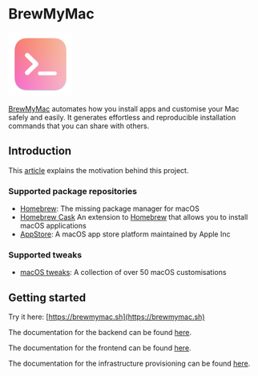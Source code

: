 # BrewMyMac

![logo](assets/LargeLogo.png)

[BrewMyMac](https://brewmymac.sh) automates how you install apps and customise your Mac safely and easily. It generates effortless and reproducible installation commands that you can share with others.

## Introduction

This [article](https://ayltai.medium.com/install-mac-apps-and-tweaks-with-a-single-command-6b1b90c466b5) explains the motivation behind this project.

### Supported package repositories

* [Homebrew](https://brew.sh/): The missing package manager for macOS
* [Homebrew Cask](https://formulae.brew.sh/cask/) An extension to [Homebrew](https://brew.sh/) that allows you to install macOS applications
* [AppStore](https://www.apple.com/app-store/): A macOS app store platform maintained by Apple Inc

### Supported tweaks

* [macOS tweaks](https://github.com/ayltai/ansible-macOS-tweaks): A collection of over 50 macOS customisations

## Getting started

Try it here: [https://brewmymac.sh](https://brewmymac.sh)

The documentation for the backend can be found [here](backend/README.md).

The documentation for the frontend can be found [here](frontend/README.md).

The documentation for the infrastructure provisioning can be found [here](infra/README.md).
